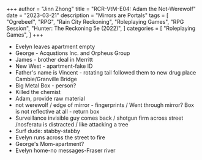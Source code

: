 +++
author = "Jinn Zhong"
title = "RCR-VtM-E04: Adam the Not-Werewolf"
date = "2023-03-21"
description = "Mirrors are Portals"
tags = [
    "Ogrebeef",
    "RPG",
    "Rain City Reckoning",
    "Roleplaying Games",
    "RPG Session",
    "Hunter: The Reckoning 5e (2022)",
]
categories = [
    "Roleplaying Games",
]
+++
* Evelyn leaves apartment empty 
* George - Acqustions Inc. and Orpheus Group 
* James - brother deal in Merritt 
* New West - apartment-fake ID 
* Father's name is Vincent - rotating tail followed them to new drug place Cambie/Granville Bridge 
* Big Metal Box - person? 
* Killed the chemist
* Adam, provide raw material 
* not werewolf / edge of mirror - fingerprints / Went through mirror? Box is not reflective at all - return box
* Surveillance invisible guy comes back / shotgun firm across street /nosferatu is distracted / like attacking a tree
* Surf dude: stabby-stabby 
* Evelyn runs across the street to fire
* George's Mom-apartment? 
* Evelyn home-no messages-Fraser river
